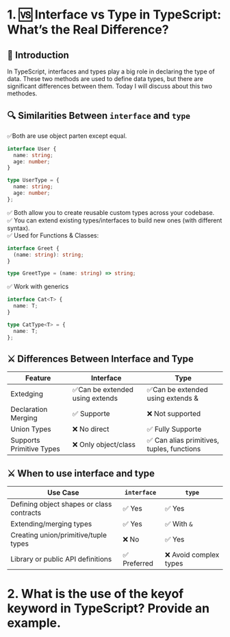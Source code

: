 # 1. 🆚 Interface vs Type in TypeScript: What’s the Real Difference?

## 🧠 Introduction

In TypeScript, interfaces and types play a big role in declaring the type of data. These two methods are used to define data types, but there are significant differences between them. Today I will discuss about this two methodes.

## 🔍 Similarities Between `interface` and `type`

✅Both are use object parten except equal.

```ts
interface User {
  name: string;
  age: number;
}

type UserType = {
  name: string;
  age: number;
};
```

✅ Both allow you to create reusable custom types across your codebase.<br>
✅ You can extend existing types/interfaces to build new ones (with different syntax).<br>
✅ Used for Functions & Classes:<br>

```ts
interface Greet {
  (name: string): string;
}

type GreetType = (name: string) => string;
```

✅ Work with generics<br>

```ts
interface Cat<T> {
  name: T;
}

type CatType<T> = {
  name: T;
};
```

## ⚔️ Differences Between Interface and Type

| Feature                  | Interface                       | Type                                       |
| ------------------------ | ------------------------------- | ------------------------------------------ |
| Extedging                | ✅Can be extended using extends | ✅Can be extended using extends &          |
| Declaration Merging      | ✅ Supporte                     | ❌ Not supported                           |
| Union Types              | ❌ No direct                    | ✅ Fully Supporte                          |
| Supports Primitive Types | ❌ Only object/class            | ✅ Can alias primitives, tuples, functions |

## ⚔️ When to use interface and type

| Use Case                                  | `interface`  | `type`                 |
| ----------------------------------------- | ------------ | ---------------------- |
| Defining object shapes or class contracts | ✅ Yes       | ✅ Yes                 |
| Extending/merging types                   | ✅ Yes       | ✅ With `&`            |
| Creating union/primitive/tuple types      | ❌ No        | ✅ Yes                 |
| Library or public API definitions         | ✅ Preferred | ❌ Avoid complex types |

# 2. What is the use of the keyof keyword in TypeScript? Provide an example.
